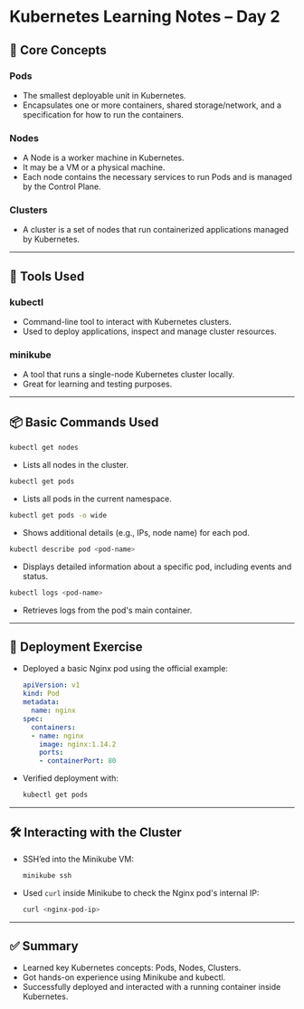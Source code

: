 # Kubernetes Learning Notes – Day 2

## 🧱 Core Concepts

### Pods
- The smallest deployable unit in Kubernetes.
- Encapsulates one or more containers, shared storage/network, and a specification for how to run the containers.

### Nodes
- A Node is a worker machine in Kubernetes.
- It may be a VM or a physical machine.
- Each node contains the necessary services to run Pods and is managed by the Control Plane.

### Clusters
- A cluster is a set of nodes that run containerized applications managed by Kubernetes.

---

## 🔧 Tools Used

### kubectl
- Command-line tool to interact with Kubernetes clusters.
- Used to deploy applications, inspect and manage cluster resources.

### minikube
- A tool that runs a single-node Kubernetes cluster locally.
- Great for learning and testing purposes.

---

## 📦 Basic Commands Used

```bash
kubectl get nodes
```
- Lists all nodes in the cluster.

```bash
kubectl get pods
```
- Lists all pods in the current namespace.

```bash
kubectl get pods -o wide
```
- Shows additional details (e.g., IPs, node name) for each pod.

```bash
kubectl describe pod <pod-name>
```
- Displays detailed information about a specific pod, including events and status.

```bash
kubectl logs <pod-name>
```
- Retrieves logs from the pod's main container.

---

## 🚀 Deployment Exercise

- Deployed a basic Nginx pod using the official example:
  ```yaml
  apiVersion: v1
  kind: Pod
  metadata:
    name: nginx
  spec:
    containers:
    - name: nginx
      image: nginx:1.14.2
      ports:
      - containerPort: 80
  ```

- Verified deployment with:
  ```bash
  kubectl get pods
  ```

---

## 🛠️ Interacting with the Cluster

- SSH’ed into the Minikube VM:
  ```bash
  minikube ssh
  ```

- Used `curl` inside Minikube to check the Nginx pod's internal IP:
  ```bash
  curl <nginx-pod-ip>
  ```

---

## ✅ Summary

- Learned key Kubernetes concepts: Pods, Nodes, Clusters.
- Got hands-on experience using Minikube and kubectl.
- Successfully deployed and interacted with a running container inside Kubernetes.
